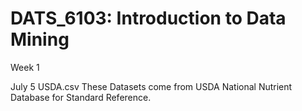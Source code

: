 # DATS_6103: Introduction to Data Mining

Week 1

July 5 
USDA.csv
These Datasets come from USDA National Nutrient Database for Standard Reference.
